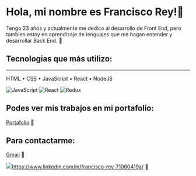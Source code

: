 # Hola, mi nombre es Francisco Rey!👋

Tengo 23 años y actualmente me dedico al desarrollo de Front End, pero tambien estoy en aprendizaje de lenguajes que me hagan entender y desarrollar Back End. 🥳

## Tecnologias que más utilizo:
---
<p>   HTML • CSS • JavaScript • React • NodeJS</p>

<div display='flex'
     <img width="8%" alt="HTML" src="https://upload.wikimedia.org/wikipedia/commons/thumb/6/61/HTML5_logo_and_wordmark.svg/230px-HTML5_logo_and_wordmark.svg.png" />

    
![JavaScript](https://img.shields.io/badge/JavaScript-%23323330.svg?style=flat&logo=Javascript&logoColor=%23F7DF1E) ![React](https://img.shields.io/badge/React-%2320232a.svg?style=flat&logo=React&logoColor=%2361DAFB) ![Redux](https://img.shields.io/badge/Redux-%23593d88.svg?style=flat&logo=redux&logoColor=white)
</div>

## Podes ver mis trabajos en mi portafolio:

[Portafolio](https://portafolio-react-fawn.vercel.app/) 👷

## Para contactarme:

[Gmail](reyfrancisco98@hotmail.com) 📧


<img src="https://img.shields.io/badge/LinkedIn-blue.svg?style=flat&logo=LinkedIn&logoColor=%blue" />https://www.linkedin.com/in/francisco-rey-71060419a/ 🔗



